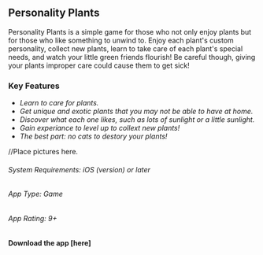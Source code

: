 ## Personality Plants

Personality Plants is a simple game for those who not only enjoy plants but for those who like something to unwind to. Enjoy each plant's custom personality, collect new plants, learn to take care of each plant's special needs, and watch your little green friends flourish! Be careful though, giving your plants improper care could cause them to get sick! 

### Key Features
- _Learn to care for plants._
- _Get unique and exotic plants that you may not be able to have at home._
- _Discover what each one likes, such as lots of sunlight or a little sunlight._
- _Gain experiance to level up to collext new plants!_
- _The best part: no cats to destory your plants!_

//Place pictures here.

###### System Requirements: iOS (version) or later
###### App Type: Game
###### App Rating: 9+


#### Download the app [here] 
